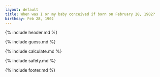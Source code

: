 ```yaml
---
layout: default
title: When was I or my baby conceived if born on February 28, 1902?
birthday: Feb 28, 1902
---
```


{% include header.md %}

{% include guess.md %}

{% include calculate.md %}

{% include safety.md %}

{% include footer.md %}



